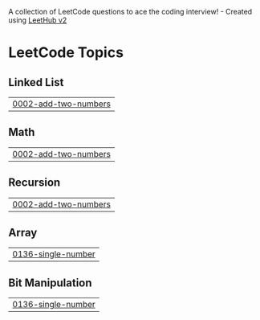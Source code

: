 A collection of LeetCode questions to ace the coding interview! - Created using [LeetHub v2](https://github.com/arunbhardwaj/LeetHub-2.0)
<!---LeetCode Topics Start-->
# LeetCode Topics
## Linked List
|  |
| ------- |
| [0002-add-two-numbers](https://github.com/nandinimadavi2504-stack/My-project/tree/master/0002-add-two-numbers) |
## Math
|  |
| ------- |
| [0002-add-two-numbers](https://github.com/nandinimadavi2504-stack/My-project/tree/master/0002-add-two-numbers) |
## Recursion
|  |
| ------- |
| [0002-add-two-numbers](https://github.com/nandinimadavi2504-stack/My-project/tree/master/0002-add-two-numbers) |
## Array
|  |
| ------- |
| [0136-single-number](https://github.com/nandinimadavi2504-stack/My-project/tree/master/0136-single-number) |
## Bit Manipulation
|  |
| ------- |
| [0136-single-number](https://github.com/nandinimadavi2504-stack/My-project/tree/master/0136-single-number) |
<!---LeetCode Topics End-->